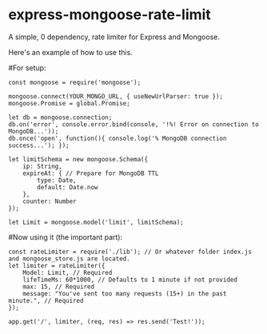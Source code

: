 # express-mongoose-rate-limit
A simple, 0 dependency, rate limiter for Express and Mongoose.

Here's an example of how to use this.

#For setup:
```
const mongoose = require('mongoose');

mongoose.connect(YOUR_MONGO_URL, { useNewUrlParser: true });
mongoose.Promise = global.Promise;

let db = mongoose.connection;
db.on('error', console.error.bind(console, '!%! Error on connection to MongoDB...'));
db.once('open', function(){ console.log('% MongoDB connection success...'); });

let limitSchema = new mongoose.Schema({ 
    ip: String,
    expireAt: { // Prepare for MongoDB TTL
        type: Date,
        default: Date.now
    },
    counter: Number
});

let Limit = mongoose.model('limit', limitSchema);
```
#Now using it (the important part):
```
const rateLimiter = require('./lib'); // Or whatever folder index.js and mongoose_store.js are located.
let limiter = rateLimiter({
    Model: Limit, // Required
    lifeTimeMs: 60*1000, // Defaults to 1 minute if not provided
    max: 15, // Required
    message: "You've sent too many requests (15+) in the past minute.", // Required
});

app.get('/', limiter, (req, res) => res.send('Test!'));
```
